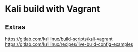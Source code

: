 # Kali build with Vagrant

## Extras

https://gitlab.com/kalilinux/build-scripts/kali-vagrant
https://gitlab.com/kalilinux/recipes/live-build-config-examples
